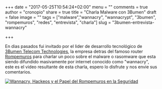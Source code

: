 +++
date = "2017-05-25T10:54:24+02:00"
menu = ""
comments = true
author = "cronopio"
share = true
title = "Charla Malware con 3Bumen"
draft = false
image = ""
tags = ["malware","wannacry", "wannacrypt", "3bumen", "rompemuros", "redes", "entrevista", "charla"]
slug = "3bumen-entrevista-wannacry"

+++

En dias pasados fui invitado por el lider de desarrollo tecnológico de [3Bumen Telecom Technologies](http://www.3bumen.com/es/inicio.html), la empresa detras del famoso router [Rompemuros](http://www.rompemuros.com/) para charlar un poco sobre el malware o rasomware que esta siendo difundido masivamente por internet conocido como "wannacry", este es el video resultante de esta charla, espero lo disfrute y nos envie sus comentarios.

[![Wannacry, Hackeos y el Papel del Rompemuros en la Seguridad
](http://img.youtube.com/vi/i-tKvbR6Bag/0.jpg)](https://www.youtube.com/watch?v=i-tKvbR6Bag)